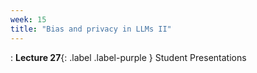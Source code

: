 ```yaml
---
week: 15
title: "Bias and privacy in LLMs II"
---
```


: **Lecture 27**{: .label .label-purple } Student Presentations